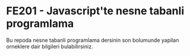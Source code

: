 # FE201 - Javascript'te nesne tabanli programlama

Bu repoda nesne tabanli programlama dersinin son bolumunde yapilan orneklere dair bilgileri bulabilirsiniz.